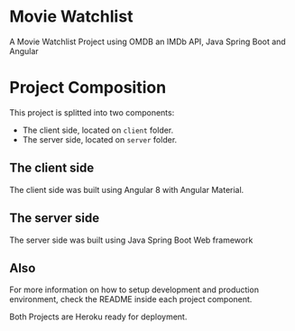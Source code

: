 # Movie Watchlist
A Movie Watchlist Project using OMDB an IMDb API, Java Spring Boot and Angular

# Project Composition
This project is splitted into two components:

* The client side, located on `client` folder.
* The server side, located on `server` folder.

## The client side
The client side was built using Angular 8 with Angular Material.

## The server side
The server side was built using Java Spring Boot Web framework

## Also
For more information on how to setup development and production environment, check the README inside each project component.

Both Projects are Heroku ready for deployment.
